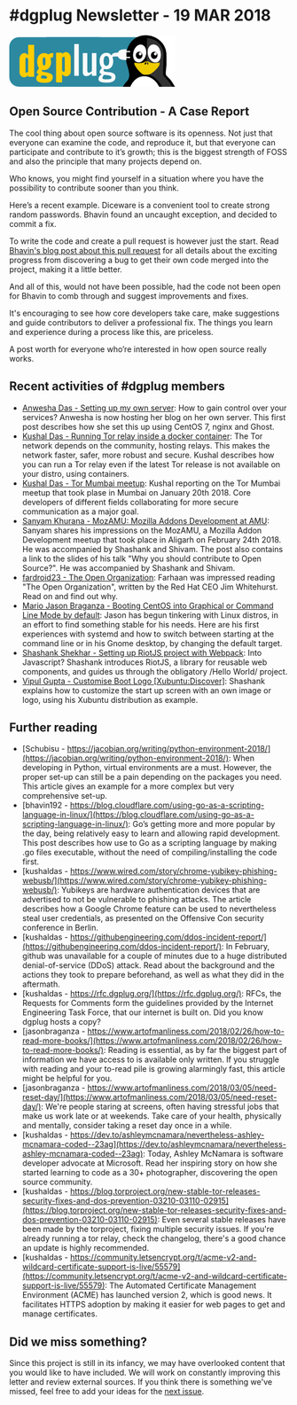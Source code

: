
# \#dgplug Newsletter - 19 MAR 2018

![dgplug logo][img:logo]

## Open Source Contribution - A Case Report 

The cool thing about open source software is its openness. Not just that everyone can examine the code, and reproduce it, but that everyone can participate and contribute to it’s growth; this is the biggest strength of FOSS and also the principle that many projects depend on.

Who knows, you might find yourself in a situation where you have the possibility to contribute sooner than you think.

Here’s a recent example. Diceware is a convenient tool to create strong random passwords. Bhavin found an uncaught exception,  and decided to commit a fix.

To write the code and create a pull request is however just the start. Read [Bhavin's blog post about this pull request](https://geeksocket.in/blog/contributing-diceware-tool/) for all details about the exciting progress from discovering a bug to get their own code merged into the project, making it a little better.

And all of this, would not have been possible, had the code not been open for Bhavin to comb through and suggest improvements and fixes.

It's encouraging to see how core developers take care, make suggestions and guide contributors to deliver a professional fix. The things you learn and experience during a process like this, are priceless.

A post worth for everyone who’re interested in how open source really works. 

## Recent activities of \#dgplug members

- [Anwesha Das - Setting up my own server](https://anweshadas.in/setting-up-my-own-server/): How to gain control over your services? Anwesha is now hosting her blog on her own server. This first post describes how she set this up using CentOS 7, nginx and Ghost. 
- [Kushal Das - Running Tor relay inside a docker container](https://kushaldas.in/posts/running-tor-relay-inside-a-docker-container.html): The Tor network depends on the community, hosting relays. This makes the network faster, safer, more robust and secure. Kushal describes how you can run a Tor relay even if the latest Tor release is not available on your distro, using containers. 
- [Kushal Das - Tor Mumbai meetup](https://kushaldas.in/posts/tor-mumbai-meetup.html): Kushal reporting on the Tor Mumbai meetup that took plase in Mumbai on January 20th 2018. Core developers of different fields collaborating for more secure communication as a major goal.
- [Sanyam Khurana - MozAMU: Mozilla Addons Development at AMU](http://SanyamKhurana.com/blog/mozilla-addons-dev-amu.html): Sanyam shares his impressions on the MozAMU, a Mozilla Addon Development meetup that took place in Aligarh on February 24th 2018. He was accompanied by Shashank and Shivam. The post also contains a link to the slides of his talk "Why you should contribute to Open Source?". He was accompanied by Shashank and Shivam.
- [fardroid23 - The Open Organization](https://farhaanbukhsh.wordpress.com/2018/02/28/the-open-organization/): Farhaan was impressed reading "The Open Organization", written by the Red Hat CEO Jim Whitehurst. Read on and find out why.
- [Mario Jason Braganza - Booting CentOS into Graphical or Command Line Mode by default](https://janusworx.com/booting-centos-into-graphical-command-line-mode/): Jason has begun tinkering with Linux distros, in an effort to find something stable for his needs. Here are his first experiences with systemd and how to switch between starting at the command line or in his Gnome desktop, by changing the default target.
- [Shashank Shekhar - Setting up RiotJS project with Webpack](https://medium.com/@shashank7200/setting-up-riotjs-project-with-webpack-854df3f3f093?source=rss-add6503df58c------2): Into Javascript? Shashank introduces RiotJS, a library for reusable web components, and guides us through the obligatory /Hello World/ project.
- [Vipul Gupta - Customise Boot Logo [Xubuntu:Discover]](https://mixstersite.wordpress.com/2018/03/01/customise-boot-logo-xubuntu-discover/): Shashank explains how to customize the start up screen with an own image or logo, using his Xubuntu distribution as example.


## Further reading

- [Schubisu - https://jacobian.org/writing/python-environment-2018/](https://jacobian.org/writing/python-environment-2018/): When developing in Python, virtual environments are a must. However, the proper set-up can still be a pain depending on the packages you need. This article gives an example for a more complex but very comprehensive set-up.
- [bhavin192 - https://blog.cloudflare.com/using-go-as-a-scripting-language-in-linux/](https://blog.cloudflare.com/using-go-as-a-scripting-language-in-linux/): Go’s getting more and more popular by the day, being relatively easy to learn and allowing rapid development. This post describes how use to Go as a scripting language by making .go files executable, without the need of compiling/installing the code first.  
- [kushaldas - https://www.wired.com/story/chrome-yubikey-phishing-webusb/](https://www.wired.com/story/chrome-yubikey-phishing-webusb/): Yubikeys are hardware authentication devices that are advertised to not be vulnerable to phishing attacks. The article describes how a Google Chrome feature can be used to nevertheless steal user credentials, as presented on the Offensive Con security conference in Berlin.
- [kushaldas - https://githubengineering.com/ddos-incident-report/](https://githubengineering.com/ddos-incident-report/): In February, github was unavailable for a couple of minutes due to a huge distributed denial-of-service (DDoS) attack. Read about the background and the actions they took to prepare beforehand, as well as what they did in the aftermath.
- [kushaldas - https://rfc.dgplug.org/](https://rfc.dgplug.org/): RFCs, the Requests for Comments form the guidelines provided by the Internet Engineering Task Force, that our internet is built on. Did you know dgplug hosts a copy?
- [jasonbraganza - https://www.artofmanliness.com/2018/02/26/how-to-read-more-books/](https://www.artofmanliness.com/2018/02/26/how-to-read-more-books/): Reading is essential, as by far the biggest part of information we have access to is available only written. If you struggle with reading and your to-read pile is growing alarmingly fast, this article might be helpful for you.
- [jasonbraganza - https://www.artofmanliness.com/2018/03/05/need-reset-day/](https://www.artofmanliness.com/2018/03/05/need-reset-day/): We're people staring at screens, often having stressful jobs that make us work late or at weekends. Take care of your health, physically and mentally, consider taking a reset day once in a while.
- [kushaldas - https://dev.to/ashleymcnamara/nevertheless-ashley-mcnamara-coded--23ag](https://dev.to/ashleymcnamara/nevertheless-ashley-mcnamara-coded--23ag): Today, Ashley McNamara is software developer advocate at Microsoft. Read her inspiring story on how she started learning to code as a 30+ photographer, discovering the open source community.
- [kushaldas - https://blog.torproject.org/new-stable-tor-releases-security-fixes-and-dos-prevention-03210-03110-02915](https://blog.torproject.org/new-stable-tor-releases-security-fixes-and-dos-prevention-03210-03110-02915): Even several stable releases have been made by the torproject, fixing multiple security issues. If you're already running a tor relay, check the changelog, there's a good chance an update is highly recommended.
- [kushaldas - https://community.letsencrypt.org/t/acme-v2-and-wildcard-certificate-support-is-live/55579](https://community.letsencrypt.org/t/acme-v2-and-wildcard-certificate-support-is-live/55579): The Automated Certificate Management Environment (ACME) has launched version 2, which is good news. It facilitates HTTPS adoption by making it easier for web pages to get and manage certificates. 

## Did we miss something?

Since this project is still in its infancy, we may have overlooked content that you would like to have included. We will work on constantly improving this letter and review external sources. If you think there is something we've missed, feel free to add your ideas for the [next issue][link:next_issue].


[img:logo]: ../../static/img/dgplug_logo.png
[link:dgplug]: https://dgplug.org
[link:planet]: http://planet.dgplug.org
[link:students_planet]: http://students.planet.dgplug.org
[link:freenode]: https://freenode.net
[link:next_issue]: https://github.com/dgplug/newsletter/issues/6
